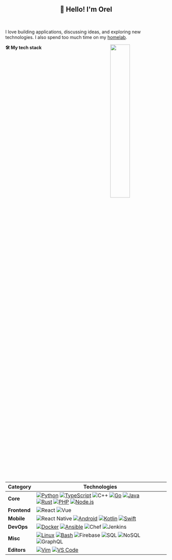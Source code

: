 <h2 align="center">👋 Hello! I'm Orel</h2>

<br />

I love building applications, discussing ideas, and exploring new technologies. I also spend too much time on my [homelab](https://www.reddit.com/r/homelab).
<br />

<img src="https://raw.githubusercontent.com/onimur/.github/master/.resources/git-header.svg" align="right" width="35%">

**🛠️ My tech stack**

| **Category** | **Technologies** |
| - | - |
**Core** |[![Python](https://img.shields.io/static/v1?label=&message=Python&color=3C78A9&logo=python&logoColor=FFFFFF&style=flat-square)](https://www.python.org/) [![TypeScript](https://img.shields.io/static/v1?label=&message=TypeScript&color=3178C6&logo=typescript&logoColor=FFFFFF&style=flat-square)](https://www.typescriptlang.org/) ![C++](https://img.shields.io/badge/-C%20&%20C++-3c484f?style=flat-square&logo=C) [![Go](https://img.shields.io/static/v1?label=&message=Go&color=00ADD8&logo=go&logoColor=FFFFFF&style=flat-square)](https://go.dev/) [![Java](https://img.shields.io/static/v1?label=&message=Java&color=007396&logo=java&logoColor=FFFFFF&style=flat-square)](https://www.java.com/) <br />[![Rust](https://img.shields.io/static/v1?label=&message=Rust&color=000000&logo=rust&logoColor=FFFFFF&style=flat-square)](https://www.rust-lang.org/) [![PHP](https://img.shields.io/static/v1?label=&message=PHP&color=777BB4&logo=php&logoColor=FFFFFF&style=flat-square)](https://www.php.net/) [![Node.js](https://img.shields.io/static/v1?label=&message=Node.js&color=339933&logo=nodedotjs&logoColor=FFFFFF&style=flat-square)](https://nodejs.org/) |
**Frontend** | ![React](https://img.shields.io/badge/-React-1c406e?style=flat-square&logo=React) ![Vue](https://img.shields.io/badge/-Vue.js-339229?style=flat-square&logo=Vue.js)
**Mobile** | ![React Native](https://img.shields.io/badge/-React%20Native-1c406e?style=flat-square&logo=React) [![Android](https://img.shields.io/static/v1?label=&message=Android&color=3DDC84&logo=android&logoColor=FFFFFF&style=flat-square)](https://developer.android.com/) [![Kotlin](https://img.shields.io/static/v1?label=&message=Kotlin&color=7F52FF&logo=kotlin&logoColor=FFFFFF&style=flat-square)](https://kotlinlang.org/) [![Swift](https://img.shields.io/static/v1?label=&message=Swift&color=F05138&logo=swift&logoColor=FFFFFF&style=flat-square)](https://www.swift.org/)
**DevOps** | [![Docker](https://img.shields.io/static/v1?label=&message=Docker&color=2496ED&logo=docker&logoColor=FFFFFF&style=flat-square)](https://docker.com/) [![Ansible](https://img.shields.io/static/v1?label=&message=Ansible&color=EE0000&logo=ansible&logoColor=FFFFFF&style=flat-square)](https://www.ansible.com/) ![Chef](https://img.shields.io/badge/-Chef-faddad?style=flat-square&logo=Chef) ![Jenkins](https://img.shields.io/badge/-Jenkins-152630?style=flat-square&logo=Jenkins)
**Misc** | [![Linux](https://img.shields.io/static/v1?label=&message=Linux&color=FCC624&logo=linux&logoColor=FFFFFF&style=flat-square)](https://www.linux.org/) [![Bash](https://img.shields.io/static/v1?label=&message=Bash&color=4EAA25&logo=gnubash&logoColor=FFFFFF&style=flat-square)](https://www.gnu.org/software/bash/) ![Firebase](https://img.shields.io/badge/-Firebase-C58E28?style=flat-square&logo=Firebase) ![SQL](https://img.shields.io/badge/-SQL-ebdf9d?style=flat-square&logo=postgresql) ![NoSQL](https://img.shields.io/badge/-NoSQL-c1ed76?style=flat-square&logo=mongodb) ![GraphQL](https://img.shields.io/badge/-GraphQL-DE33A6?style=flat-square&logo=graphql)
**Editors** | [![Vim](https://img.shields.io/static/v1?label=&message=Vim&color=019733&logo=vim&logoColor=FFFFFF&style=flat-square)](https://www.vim.org/) [![VS Code](https://img.shields.io/static/v1?label=&message=VS%20Code&color=9013FE&logo=visualstudiocode&logoColor=FFFFFF&style=flat-square)](https://code.visualstudio.com/)
